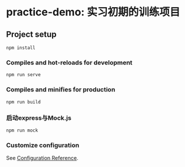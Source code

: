 # practice-demo: 实习初期的训练项目

## Project setup
```
npm install
```

### Compiles and hot-reloads for development
```
npm run serve
```

### Compiles and minifies for production
```
npm run build
```

### 启动express与Mock.js
```
npm run mock
```

### Customize configuration
See [Configuration Reference](https://cli.vuejs.org/config/).
